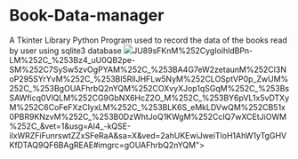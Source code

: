 # Book-Data-manager
A Tkinter Library Python Program used to record the data of the books read by user using sqlite3 database
<img src="https://www.google.com/search?q=image&rlz=1C1CHBF_enIN906IN906&sxsrf=AOaemvJSSQJyTntqQNQPlTb1L_50nwTBhQ:1640511655527&tbm=isch&source=iu&ictx=1&fir=gxFxsvFBmxeZ9M%252C0JWe7yDOKrVFAM%252C_%253BL8xfQakH9a8tJM%252CBa_eiczVaD9-zM%252C_%253B2DNOEjVi-CBaYM%252CAOz9-XMe1ixZJM%252C_%253BtTplitM2kjOQtM%252C-UStXW0dQEx4SM%252C_%253BqXynBYpZpHkhWM%252C4O2GvGuD-Cf09M%252C_%253BMOAYg">JU89sFKnM%252CygIoihldBPn-LM%252C_%253Bz4_uU0QB2pe-SM%252C7SySw5zvOgPYAM%252C_%253BA4G7eW2zetaunM%252Cl3NoP295SYrYvM%252C_%253Bl5RllJHFLw5NyM%252CLOSptVP0p_ZwUM%252C_%253BgOUAFhrbQ2nYQM%252COXvyXJop1qSGqM%252C_%253BsSAWficq0VlQLM%252CG9GbNX6HcZ2O_M%252C_%253BY6pVL1x5vDTXyM%252C6CoFeFXzCIyxLM%252C_%253BLK6S_eMkLDVwQM%252CB51x0PBR9KNzvM%252C_%253B0DzWhtJoQ1KWgM%252CcIQ7wXCEtJiOWM%252C_&vet=1&usg=AI4_-kQSE-ilxWRZFiFunrswtZZxSFeRaA&sa=X&ved=2ahUKEwiJweiTloH1AhW1yTgGHVKfDTAQ9QF6BAgREAE#imgrc=gOUAFhrbQ2nYQM">
